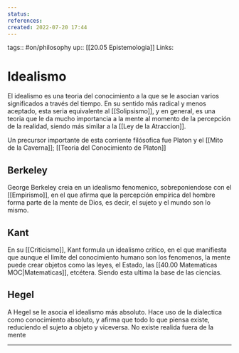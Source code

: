 ```yaml
---
status:
references:
created: 2022-07-20 17:44
---
```

tags:: #on/philosophy 
up:: [[20.05 Epistemologia]]
Links: 
# Idealismo
El idealismo es una teoria del conocimiento a la que se le asocian varios significados a través del tiempo. En su sentido más radical y menos aceptado, esta seria equivalente al [[Solipsismo]], y en general, es una teoria que le da mucho importancia a la mente al momento de la percepción de la realidad, siendo más similar a la [[Ley de la Atraccion]].

Un precursor importante de esta corriente filósofica fue Platon y el [[Mito de la Caverna]]; [[Teoria del Conocimiento de Platon]]

## Berkeley
George Berkeley creia en un idealismo fenomenico, sobreponiendose con el [[Empirismo]], en el que afirma que la percepción empírica del hombre forma parte de la mente de Dios, es decir, el sujeto y el mundo son lo mismo.

## Kant
En su [[Criticismo]], Kant formula un idealismo critico, en el que manifiesta que aunque el limite del conocimiento humano son los fenomenos, la mente puede crear objetos como las leyes, el Estado, las [[40.00 Matematicas MOC|Matematicas]], etcétera. Siendo esta ultima la base de las ciencias.

## Hegel
A Hegel se le asocia el idealismo más absoluto. Hace uso de la dialectica como conocimiento absoluto, y afirma que todo lo que piensa existe, reduciendo el sujeto a objeto y viceversa. No existe realida fuera de la mente 
___
